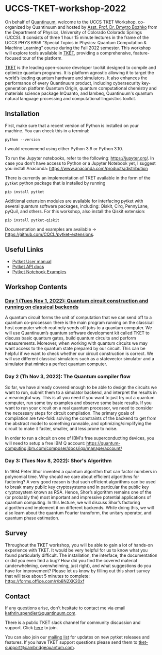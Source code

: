 # UCCS-TKET-workshop-2022

On behalf of [Quantinuum](https://www.quantinuum.com/), welcome to the UCCS TKET Workshop, co-organized by Quantinuum and hosted by [Asst. Prof. Dr. Dmytro Bozhko](https://physics.uccs.edu/dmytro-bozhko) from the Department of Physics, University of Colorado Colorado Springs (UCCS). It consists of three 1 hour 15 minute lectures in the frame of the UCCS PHYS 6959 “Special Topics in Physics: Quantum Computation & Machine Learning” course during the Fall 2022 semester. This workshop will explore tools available in [TKET](https://www.quantinuum.com/developers/tket), providing a comprehensive, feature-focused tour of the platform.

[TKET](https://www.quantinuum.com/developers/tket) is the leading open-source developer toolkit designed to compile and optimize quantum programs. It is platform agnostic allowing it to target the world’s leading quantum hardware and simulators. It also enhances the performance of every Quantinuum product, including cybersecurity key-generation platform Quantum Origin, quantum computational chemistry and materials science package InQuanto, and lambeq, Quantinuum's quantum natural language processing and computational linguistics toolkit. 


## Installation
First, make sure that a recent version of Python is installed on your machine. You can check this in a terminal:

`python --version`

I would recommend using either Python 3.9 or Python 3.10.

To run the Jupyter notebooks, refer to the following: https://jupyter.org/. In case you don't have access to Python or a Jupyter Notebook yet, I suggest you install Anaconda: https://www.anaconda.com/products/distribution

There is currently an implementation of TKET available in the form of the `pytket` python package that is installed by running 

`pip install pytket`

Additional extension modules are available for interfacing pytket with several quantum software packages, including: Qiskit, Cirq, PennyLane, pyQuil, and others. For this workshop, also install the Qiskit extension:

`pip install pytket-qiskit` 

Documentation and examples are available → https://github.com/CQCL/pytket-extensions.

## Useful Links

- [Pytket User manual](https://cqcl.github.io/pytket/manual/index.html)
- [Pytket API docs](https://cqcl.github.io/tket/pytket/api/)
- [Pytket Notebook Examples](https://github.com/CQCL/pytket/tree/main/examples)

## Workshop Contents

### [Day 1 (Tues Nov 1, 2022): Quantum circuit construction and running on classical backends](https://github.com/spendierk/UCCS-TKET-workshop-2022/tree/main/Day-1)   

A quantum circuit forms the unit of computation that we can send off to a quantum co-processor: there is the main program running on the classical host computer which routinely sends off jobs to a quantum computer. We will use Quantinuum’s quantum software development kit called TKET to discuss basic quantum gates, build quantum circuits and perform measurements. Moreover, when working with quantum circuits we may want access to the quantum state prepared by our circuit. This can be helpful if we want to check whether our circuit construction is correct. We will use different classical simulators such as a statevector simulator and a simulator that mimics a perfect quantum computer. 

 

 ### Day 2 (Th Nov 3, 2022): The Quantum compiler flow

So far, we have already covered enough to be able to design the circuits we want to run, submit them to a simulator backend, and interpret the results in a meaningful way. This is all you need if you want to just try out a quantum computer, run some toy examples and observe some basic results. If you want to run your circuit on a real quantum processor, we need to consider the necessary steps for circuit compilation. The primary goals of compilation are two-fold: solving the constraints of the backend to get from the abstract model to something runnable, and optimizing/simplifying the circuit to make it faster, smaller, and less prone to noise.

In order to run a circuit on one of IBM's free superconducting devices, you will need to setup a free IBM Q account: 
https://quantum-computing.ibm.com/composer/docs/iqx/manage/account/

 

 ### Day 3: (Tues Nov 8, 2022): Shor's Algorithm 

In 1994 Peter Shor invented a quantum algorithm that can factor numbers in polynomial time. Why should we care about efficient algorithms for factoring? A very good reason is that such efficient algorithms can be used to break many public key cryptosystems and in particular the public key cryptosystem known as RSA. Hence, Shor’s algorithm remains one of the (or probably the) most important and impressive potential applications of quantum computing. In this lecture, we will discuss Shor’s factoring algorithm and implement it on different backends. While doing this, we will also learn about the quantum Fourier transform, the unitary operator, and quantum phase estimation.


## Survey
Throughout the TKET workshop, you will be able to gain a lot of hands-on experience with TKET. It would be very helpful for us to know what you found particularly difficult. The installation, the interface, the documentation or did you even find a bug? How did you find the covered material (underwhelming, overwhelming, just right), and what suggestions do you have for improvement? Please let us know by filling out this short survey that will take about 5 minutes to complete:
https://forms.office.com/r/b8N2XK20xf

## Contact

If any questions arise, don't hesitate to contact me via email
[kathrin.spendier@quantinuum.com](mailto:kathrin.spendier@quantinuum.com). 

There is a public TKET slack channel for community discussion and support. Click [here](https://tketusers.slack.com/join/shared_invite/zt-18qmsamj9-UqQFVdkRzxnXCcKtcarLRA#/shared-invite/email) to join. 

You can also join our [mailing list](https://list.cambridgequantum.com/cgi-bin/mailman/listinfo/tket-users) for updates on new pytket releases and features. If you have TKET support questions please send them to [tket-support@cambridgequantum.com](mailto:tket-support@cambridgequantum.com).

